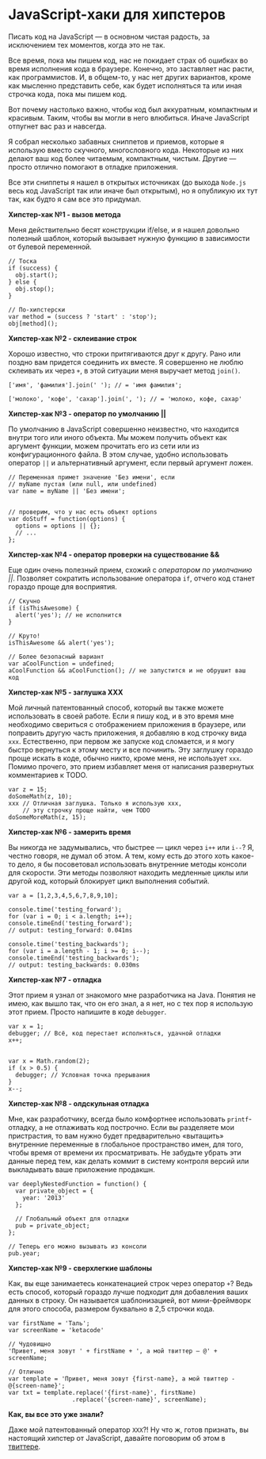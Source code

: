 # JavaScript-хаки для хипстеров

Писать код на JavaScript — в основном чистая радость, за исключением тех 
моментов, когда это не так.

Все время, пока мы пишем код, нас не покидает страх об ошибках во время
исполнения кода в браузере. Конечно, это заставляет нас расти, как 
программистов. И, в общем-то, у нас нет других вариантов, кроме как мысленно 
представить себе, как будет исполняться та или иная строчка кода, пока мы пишем код.

Вот почему настолько важно, чтобы код был аккуратным, компактным и красивым.
Таким, чтобы вы могли в него влюбиться. Иначе JavaScript отпугнет вас раз и 
навсегда.

Я собрал несколько забавных сниппетов и приемов, которые я использую вместо 
скучного, многословного кода. Некоторые из них делают ваш код более 
читаемым, компактным, чистым. Другие — просто отлично помогают в отладке 
приложения.

Все эти сниппеты я нашел в открытых источниках (до выхода `Node.js` весь код 
JavaScript так или иначе был открытым), но я опубликую их тут так, как будто я 
сам все это придумал.

**Хипстер-хак №1 - вызов метода**

Меня действительно бесят конструкции if/else, и я нашел довольно полезный 
шаблон, который вызывает нужную функцию в зависимости от булевой переменной.

    // Тоска
    if (success) {
      obj.start();
    } else {
      obj.stop();
    }

    // По-хипстерски
    var method = (success ? 'start' : 'stop');
    obj[method]();

**Хипстер-хак №2 - склеивание строк**

Хорошо известно, что строки притягиваются друг к другу. Рано или поздно вам
придется соединить их вместе. Я совершенно не люблю склеивать их через `+`, в 
этой ситуации меня выручает метод `join()`.

    ['имя', 'фамилия'].join(' '); // = 'имя фамилия';

    ['молоко', 'кофе', 'сахар'].join(', '); // = 'молоко, кофе, сахар'


**Хипстер-хак №3 - оператор по умолчанию ||**

По умолчанию в JavaScript совершенно неизвестно, что находится внутри того или 
иного объекта. Мы можем получить объект как аргумент функции, можем прочитать 
его из сети или из конфигурационного файла. В этом случае, удобно использовать 
оператор `||` и альтернативный аргумент, если первый аргумент ложен.

    // Переменная примет значение 'Без имени', если 
    // myName пустая (или null, или undefined)
    var name = myName || 'Без имени';


    // проверим, что у нас есть объект options
    var doStuff = function(options) {
      options = options || {};
      // ...
    };

**Хипстер-хак №4 - оператор проверки на существование &&**

Еще один очень полезный прием, схожий с *оператором по умолчанию ||*. 
Позволяет сократить использование оператора `if`, отчего код станет 
гораздо проще для восприятия.

    // Скучно
    if (isThisAwesome) {
      alert('yes'); // не исполнится
    }

    // Круто!
    isThisAwesome && alert('yes');

    // Более безопасный вариант
    var aCoolFunction = undefined;
    aCoolFunction && aCoolFunction(); // не запустится и не обрушит ваш код


**Хипстер-хак №5 - заглушка XXX**

Мой личный патентованный способ, который вы также можете использовать в своей 
работе. Если я пишу код, и в это время мне необходимо свериться с отображением 
приложения в браузере, или поправить другую часть приложения, я добавляю в код 
строчку вида `xxx`. 
Естественно, при первом же запуске код сломается, и я могу быстро вернуться
к этому месту и все починить. Эту заглушку гораздо проще искать в коде, обычно 
никто, кроме меня, не использует `xxx`. Помимо прочего, это прием избавляет 
меня от написания развернутых комментариев к TODO.

    var z = 15;
    doSomeMath(z, 10);
    xxx // Отличная заглушка. Только я использую xxx,  
        // эту строчку проще найти, чем TODO
    doSomeMoreMath(z, 15);

**Хипстер-хак №6 - замерить время**

Вы никогда не задумывались, что быстрее — цикл через `i++` или `i--`?
Я, честно говоря, не думал об этом. А тем, кому есть до этого хоть какое-то 
дело, я бы посоветовал использовать внутренние методы консоли для скорости. 
Эти методы позволяют находить медленные циклы или другой код, который 
блокирует цикл выполнения событий.

    var a = [1,2,3,4,5,6,7,8,9,10];

    console.time('testing_forward');
    for (var i = 0; i < a.length; i++);
    console.timeEnd('testing_forward');
    // output: testing_forward: 0.041ms

    console.time('testing_backwards');
    for (var i = a.length - 1; i >= 0; i--);
    console.timeEnd('testing_backwards');
    // output: testing_backwards: 0.030ms

**Хипстер-хак №7 - отладка**

Этот прием я узнал от знакомого мне разработчика на Java. Понятия не имею, как 
вышло так, что он его знал, а я нет, но с тех пор я использую этот прием. 
Просто напишите в коде `debugger`.

    var x = 1;
    debugger; // Всё, код перестает исполняться, удачной отладки
    x++;


    var x = Math.random(2);
    if (x > 0.5) {
      debugger; // Условная точка прерывания
    }
    x--;

**Хипстер-хак №8 - олдскульная отладка**

Мне, как разработчику, всегда было комфортнее использовать `printf`-отладку, а 
не отлаживать код построчно. Если вы разделяете мои пристрастия, то вам нужно 
будет предварительно «вытащить» внутренние переменные в глобальное 
пространство имен, для того, чтобы время от времени их просматривать. Не 
забудьте убрать эти данные перед тем, как делать коммит в систему контроля 
версий или выкладывать ваше приложение продакшн.

    var deeplyNestedFunction = function() {
      var private_object = {
        year: '2013'
      };

      // Глобальный объект для отладки
      pub = private_object;
    };

    // Теперь его можно вызывать из консоли
    pub.year;

**Хипстер-хак №9 - сверхлегкие шаблоны**

Как, вы еще занимаетесь конкатенацией строк через оператор `+`? Ведь есть 
способ, который гораздо лучше  подходит для добавления ваших данных в строку. 
Он называется шаблонизацией, вот мини-фреймворк для этого способа, размером 
буквально в 2,5 строчки кода.

    var firstName = 'Таль';
    var screenName = 'ketacode'

    // Чудовищно
    'Привет, меня зовут ' + firstName + ', а мой твиттер — @' + screenName;

    // Отлично
    var template = 'Привет, меня зовут {first-name}, а мой твиттер - @{screen-name}';
    var txt = template.replace('{first-name}', firstName)
                      .replace('{screen-name}', screenName);

**Как, вы все это уже знали?**

Даже мой патентованный оператор `XXX`?! Ну что ж, готов признать, вы настоящий 
хипстер от JavaScript, давайте поговорим об этом в [твиттере][11].

 [11]: http://www.twitter.com/ketacode